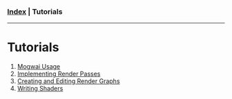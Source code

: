 ### [Index](../index.md) | Tutorials

--------

# Tutorials

1. [Mogwai Usage](./01-Mogwai-Usage.md)
2. [Implementing Render Passes](./02-Implementing-a-Render-Pass.md)
3. [Creating and Editing Render Graphs](./03-Creating-And-Editing-Render-Graphs.md)
4. [Writing Shaders](./04-Writing-Shaders.md)